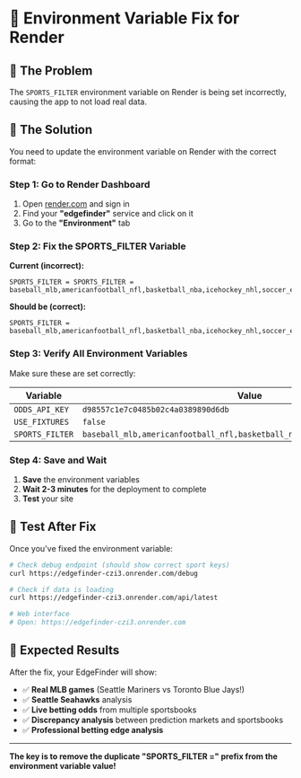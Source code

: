 # 🔧 Environment Variable Fix for Render

## 🎯 **The Problem**

The `SPORTS_FILTER` environment variable on Render is being set incorrectly, causing the app to not load real data.

## 🚀 **The Solution**

You need to update the environment variable on Render with the correct format:

### Step 1: Go to Render Dashboard
1. Open [render.com](https://render.com) and sign in
2. Find your **"edgefinder"** service and click on it
3. Go to the **"Environment"** tab

### Step 2: Fix the SPORTS_FILTER Variable

**Current (incorrect):**
```
SPORTS_FILTER = SPORTS_FILTER = baseball_mlb,americanfootball_nfl,basketball_nba,icehockey_nhl,soccer_epl
```

**Should be (correct):**
```
SPORTS_FILTER = baseball_mlb,americanfootball_nfl,basketball_nba,icehockey_nhl,soccer_epl
```

### Step 3: Verify All Environment Variables

Make sure these are set correctly:

| Variable | Value |
|----------|-------|
| `ODDS_API_KEY` | `d98557c1e7c0485b02c4a0389890d6db` |
| `USE_FIXTURES` | `false` |
| `SPORTS_FILTER` | `baseball_mlb,americanfootball_nfl,basketball_nba,icehockey_nhl,soccer_epl` |

### Step 4: Save and Wait

1. **Save** the environment variables
2. **Wait 2-3 minutes** for the deployment to complete
3. **Test** your site

## 🧪 **Test After Fix**

Once you've fixed the environment variable:

```bash
# Check debug endpoint (should show correct sport keys)
curl https://edgefinder-czi3.onrender.com/debug

# Check if data is loading
curl https://edgefinder-czi3.onrender.com/api/latest

# Web interface
# Open: https://edgefinder-czi3.onrender.com
```

## 🎉 **Expected Results**

After the fix, your EdgeFinder will show:

- ✅ **Real MLB games** (Seattle Mariners vs Toronto Blue Jays!)
- ✅ **Seattle Seahawks** analysis
- ✅ **Live betting odds** from multiple sportsbooks
- ✅ **Discrepancy analysis** between prediction markets and sportsbooks
- ✅ **Professional betting edge analysis**

---

**The key is to remove the duplicate "SPORTS_FILTER =" prefix from the environment variable value!**
